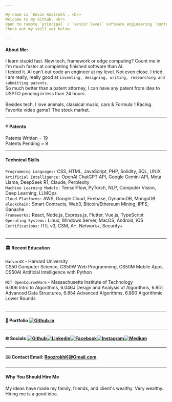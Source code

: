 ```yaml
---

My name is `Kevin Roozrokh`. <br>
Welcome to my Github. <br>
Open to remote `principal` / `senior level` software engineering `contract work`. 
Check out my skill set below. 

---
```


#### About Me:
I learn stupid fast. New tech, framework or edge computing? Count me in. <br>
I'm much faster at completing finished software than AI. <br>
I tested it. AI can't out code an engineer at my level. Not even close. I tried. <br>
I am really, really good at `inventing, designing, writing, researching and submitting patents`. <br>
So much better than a patent attorney, I can have any patent from idea to USPTO pending in less than 24 hours. <br><br>
Besides tech, I love animals, classical music, cars & Formula 1 Racing. <br> 
Favorite video game? The stock market. 

---
#### ®️ Patents

Patents Written = 19 <br>
Patents Pending = 9 <br>

---

#### Technical Skills
`Programming Languages:` CSS, HTML, JavaScript, PHP, Solidity, SQL, UNIX <br>
`Artificial Intelligence:` OpenAI ChatGPT API, Google Gemini API, Meta Llama, DeepSeek R1, Claude, Perplexity<br>
`Machine Learning Models:` TensorFlow, PyTorch, NLP, Computer Vision, Deep Learning, LLMOps <br>
`Cloud Platforms:` AWS, Google Cloud, Firebase, DynamoDB, MongoDB <br>
`Blockchain:` Smart Contracts, Web3, Bitcoin/Ethereum Mining, IPFS, Ganache <br>
`Frameworks:` React, Node.js, Express.js, Flutter, Vue.js, TypeScript <br>
`Operating Systems:` Linux, Windows Server, MacOS, Android, iOS <br>
`Certifications:` ITIL v3, CSM, A+, Network+, Security+ <br><br>

---

#### 🏛️ Recent Education <br>

`HarvardX` - Harvard University <br>
CS50 Computer Science, CS50W Web Programming, CS50M Mobile Apps, CS50AI Artificial Intelligence with Python

`MIT OpenCourseWare` - Massachusetts Institute of Technology<br>
6.006 Intro to Algorithms, 6.046J Design and Analysis of Algorithms, 6.851 Advanced Data Structures, 6.854 Advanced Algorithms, 6.890 Algorithmic Lower Bounds <br><br>

---
#### 📒 Portfolio [![Github.io](https://img.shields.io/badge/-Github.io-black?style=flat-square&logo=Github&logoColor=white)](https://kevinroozrokh.github.io/)

---

#### 🌐 Socials [![Github](https://img.shields.io/badge/-Github-gray?style=flat-square&logo=Github&logoColor=white)](https://github.com/KevinRoozrokh)[![Linkedin](https://img.shields.io/badge/-LinkedIn-darkblue?style=flat-square&logo=Linkedin&logoColor=white)](https://www.linkedin.com/in/kevin-roozrokh/)[![Facebook](https://img.shields.io/badge/-Facebook-blue?style=flat-square&logo=Facebook&logoColor=white)](https://www.facebook.com/kevinkayvan/)[![Instagram](https://img.shields.io/badge/-Instagram-red?style=flat-square&logo=Instagram&logoColor=white)](https://www.instagram.com/donkayvan/)[![Medium](https://img.shields.io/badge/-Medium-white?style=flat-square&logo=Medium&logoColor=black)](https://medium.com/@kroozrokh)

---
#### ✉️ Contact Email: RoozrokhK@Gmail.com

----
#### Why You Should Hire Me
My ideas have made my family, friends, and client's wealthy. Very wealthy. Hiring me is a good idea. <br>

<!--
**KevinRoozrokh/KevinRoozrokh** is a ✨ _special_ ✨ repository because its `README.md` (this file) appears on your GitHub profile.

Here are some ideas to get you started:

- 🔭 I’m currently working on ...
- 🌱 I’m currently learning ...
- 👯 I’m looking to collaborate on ...
- 🤔 I’m looking for help with ...
- 💬 Ask me about ...
- 📫 How to reach me: ...
- 😄 Pronouns: ...
- ⚡ Fun fact: ...
-->
